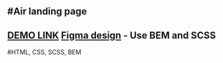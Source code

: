 #Air landing page
-----------------
[DEMO LINK](https://olyspring1.github.io/layout_dia/)
[Figma design](https://www.figma.com/file/vhfzZ7SqWGkMGd5iCDdBCy/Dia-New?node-id=0%3A1) - Use BEM and SCSS
---------
#HTML, CSS, SCSS, BEM
